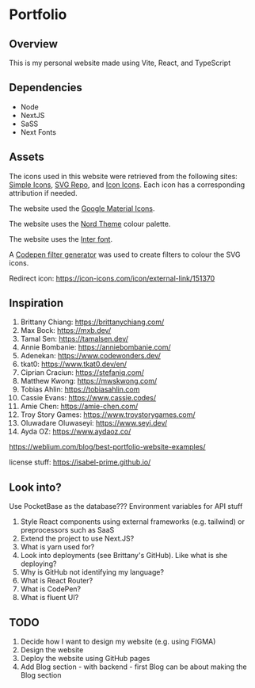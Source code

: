 # Portfolio 

## Overview
This is my personal website made using Vite, React, and TypeScript

## Dependencies
- Node
- NextJS
- SaSS
- Next Fonts

## Assets
The icons used in this website were retrieved from the following sites: [Simple Icons](https://simpleicons.org/), [SVG Repo](https://www.svgrepo.com/), and [Icon Icons](https://icon-icons.com/). Each icon has a corresponding attribution if needed. 

The website used the [Google Material Icons](https://fonts.google.com/icons).

The website uses the [Nord Theme](https://www.nordtheme.com/docs/colors-and-palettes) colour palette.

The website uses the [Inter font](https://rsms.me/inter/).

A [Codepen filter generator](https://codepen.io/sosuke/pen/Pjoqqp) was used to create filters to colour the SVG icons. 

Redirect icon: https://icon-icons.com/icon/external-link/151370

## Inspiration
1. Brittany Chiang: https://brittanychiang.com/
2. Max Bock: https://mxb.dev/
3. Tamal Sen: https://tamalsen.dev/
4. Annie Bombanie: https://anniebombanie.com/
5. Adenekan: https://www.codewonders.dev/
6. tkat0: https://www.tkat0.dev/en/
7. Ciprian Craciun: https://stefaniq.com/ 
8. Matthew Kwong: https://mwskwong.com/
8. Tobias Ahlin: https://tobiasahlin.com
9. Cassie Evans: https://www.cassie.codes/
10. Amie Chen: https://amie-chen.com/
11. Troy Story Games: https://www.troystorygames.com/
12. Oluwadare Oluwaseyi: https://www.seyi.dev/
13. Ayda OZ: https://www.aydaoz.co/

https://weblium.com/blog/best-portfolio-website-examples/

license stuff: https://isabel-prime.github.io/

## Look into?

Use PocketBase as the database???
Environment variables for API stuff

1. Style React components using external frameworks (e.g. tailwind) or preprocessors such as SaaS
2. Extend the project to use Next.JS?
3. What is yarn used for?
4. Look into deployments (see Brittany's GitHub). Like what is she deploying?
5. Why is GitHub not identifying my language?
6. What is React Router?
7. What is CodePen?
8. What is fluent UI?

## TODO
1. Decide how I want to design my website (e.g. using FIGMA)
2. Design the website
3. Deploy the website using GitHub pages
4. Add Blog section - with backend - first Blog can be about making the Blog section
